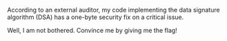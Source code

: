 According to an external auditor, my code implementing the data signature algorithm (DSA) has a one-byte security fix on a critical issue.

Well, I am not bothered. Convince me by giving me the flag!
